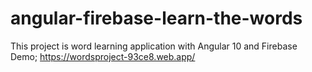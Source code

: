 # angular-firebase-learn-the-words
This project is word learning application with Angular 10 and Firebase
Demo;
https://wordsproject-93ce8.web.app/
